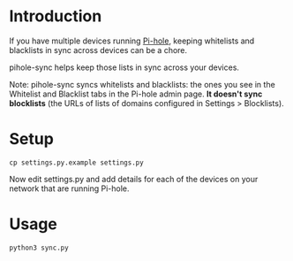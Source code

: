 # Introduction

If you have multiple devices running [Pi-hole](https://pi-hole.net), keeping whitelists and blacklists in sync across devices can be a chore.

pihole-sync helps keep those lists in sync across your devices.

Note: pihole-sync syncs whitelists and blacklists: the ones you see in the Whitelist and Blacklist tabs in the Pi-hole admin page. **It doesn't sync blocklists** (the URLs of lists of domains configured in Settings > Blocklists).

# Setup

```
cp settings.py.example settings.py
```

Now edit settings.py and add details for each of the devices on your network
that are running Pi-hole.

# Usage

```sh
python3 sync.py
```
